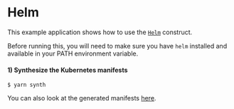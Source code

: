 # Helm

This example application shows how to use the [`Helm`](https://cdk8s.io/docs/latest/basics/helm/) construct.

Before running this, you will need to make sure you have `helm` installed and available in your PATH environment variable.

#### 1) Synthesize the Kubernetes manifests

```console
$ yarn synth
```

You can also look at the generated manifests [here](./dist/).

